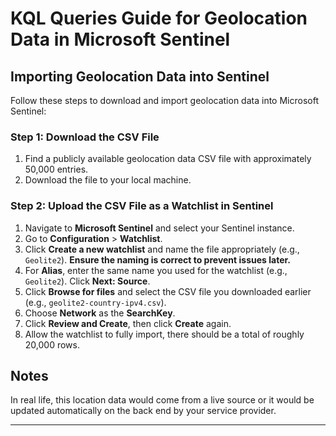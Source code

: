 # KQL Queries Guide for Geolocation Data in Microsoft Sentinel

## Importing Geolocation Data into Sentinel

Follow these steps to download and import geolocation data into Microsoft Sentinel:

### Step 1: Download the CSV File

1. Find a publicly available geolocation data CSV file with approximately 50,000 entries.
2. Download the file to your local machine.

### Step 2: Upload the CSV File as a Watchlist in Sentinel

1. Navigate to **Microsoft Sentinel** and select your Sentinel instance.
2. Go to **Configuration** > **Watchlist**.
3. Click **Create a new watchlist** and name the file appropriately (e.g., `Geolite2`). **Ensure the naming is correct to prevent issues later.**
4. For **Alias**, enter the same name you used for the watchlist (e.g., `Geolite2`). Click **Next: Source**.
5. Click **Browse for files** and select the CSV file you downloaded earlier (e.g., `geolite2-country-ipv4.csv`).
6. Choose **Network** as the **SearchKey**.
7. Click **Review and Create**, then click **Create** again.
8. Allow the watchlist to fully import, there should be a total of roughly 20,000 rows.


## Notes
In real life, this location data would come from a live source or it would be updated automatically on the back end by your service provider.

---
